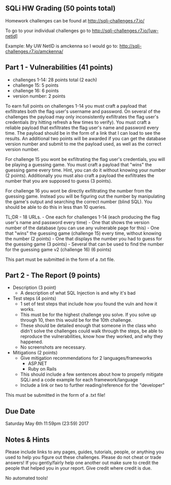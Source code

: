 ## SQLi HW Grading (50 points total)
Homework challenges can be found at http://sqli-challenges.r7.io/

To go to your individual challenges go to http://sqli-challenges.r7.io/[uw-netid]

Example: My UW NetID is amckenna so I would go to: http://sqli-challenges.r7.io/amckenna/

## Part 1 - Vulnerabilities (41 points)
- challenges 1-14: 28 points total (2 each)
- challenge 15: 5 points
- challenge 16: 6 points
- version number: 2 points

To earn full points on challenges 1-14 you must craft a payload that exfiltrates both the flag user's username and password. On several of the challenges the payload may only inconsistently exfiltrates the flag user's credentials (try hitting refresh a few times to verify). You must craft a reliable payload that exfiltrates the flag user's name and password every time. The payload should be in the form of a link that I can load to see the results. An additional two points will be awarded if you can get the database version number and submit to me the payload used, as well as the correct version number.

For challenge 15 you wont be exfiltrating the flag user's credentials, you will be playing a guessing game. You must craft a payload that "wins" the guessing game every time. Hint, you can do it without knowing your number (2 points). Additionally you must also craft a payload the exfiltrates the number that you are supposed to guess (3 points).

For challenge 16 you wont be directly exfiltrating the number from the guessing game. Instead you will be figuring out the number by manipulating the game's output and searching the correct number (blind SQL). You should be able to do this in less than 10 queries.

TL;DR - 18 URLs. 
	- One each for challenges 1-14 (each producing the flag user's name and password every time)
	- One that shows the version number of the database (you can use any vulnerable page for this)
	- One that "wins" the guessing game (challenge 15) every time, without knowing the number (2 points)
	- One that displays the number you had to guess for the guessing game (3 points)
	- Several that can be used to find the number for the guessing game v2 (challenge 16) (6 points)

This part must be submitted in the form of a .txt file.

## Part 2 - The Report (9 points)
- Description (3 point)
	- A description of what SQL Injection is and why it's bad
- Test steps (4 points)
	- 1 set of test steps that include how you found the vuln and how it works.
	- This must be for the highest challenge you solve. If you solve up through 10, then this would be for the 10th challenge.
	- These should be detailed enough that someone in the class who didn't solve the challenges could walk through the steps, be able to reproduce the vulnerabilities, know how they worked, and why they happened.
	- No screenshots are necessary.
- Mitigations (2 points)
	- Give mitigation recommendations for 2 languages/frameworks
		- ASP.NET
		- Ruby on Rails
	- This should include a few sentences about how to properly mitigate SQLi and a code example for each framework/language
	- Include a link or two to further reading/reference for the "developer"

This must be submitted in the form of a .txt file!

## Due Date
Saturday May 6th 11:59pm (23:59) 2017

## Notes & Hints
Please include links to any pages, guides, tutorials, people, or anything you used to help you figure out these challenges. Please do not cheat or trade answers! If you gently/fairly help one another out make sure to credit the people that helped you in your report. Give credit where credit is due.

No automated tools!